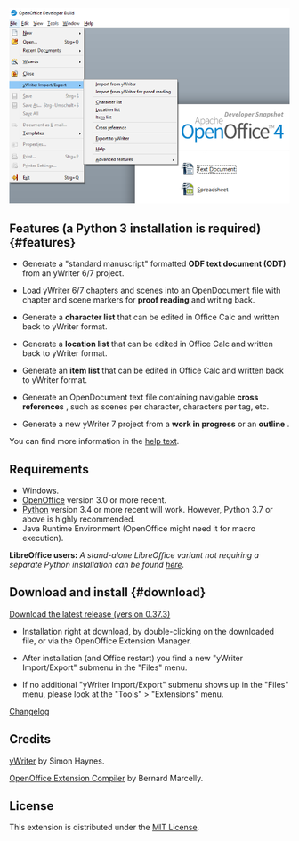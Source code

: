 ![screenshot](Screenshots/lo_menu.png)

## Features (a Python 3 installation is required) {#features}

-   Generate a "standard manuscript" formatted **ODF text document
    (ODT)** from an yWriter 6/7 project.

-   Load yWriter 6/7 chapters and scenes into an OpenDocument file with
    chapter and scene markers for **proof reading** and writing back.

-   Generate a **character list** that can be edited in Office Calc and
    written back to yWriter format.

-   Generate a **location list** that can be edited in Office Calc and
    written back to yWriter format.

-   Generate an **item list** that can be edited in Office Calc and
    written back to yWriter format.

-   Generate an OpenDocument text file containing navigable **cross
    references** , such as scenes per character, characters per tag,
    etc.

-   Generate a new yWriter 7 project from a **work in progress** or an
    **outline** .

You can find more information in the [help text](help/help.html).

## Requirements

-   Windows.
-   [OpenOffice](https://www.openoffice.org) version 3.0 or more recent.
-   [Python](https://www.python.org/) version 3.4 or more recent will work. 
    However, Python 3.7 or above is highly recommended.
-   Java Runtime Environment (OpenOffice might need it for macro
    execution).


__LibreOffice users:__  _A stand-alone LibreOffice variant not requiring a separate Python installation can be found [here](https://peter88213.github.io/yw-cnv)._


## Download and install {#download}

[Download the latest release (version 0.37.3)](https://raw.githubusercontent.com/peter88213/pywoo/master/dist/pywoo-0.37.3.oxt)

-   Installation right at download, by double-clicking on the downloaded 
    file, or via the OpenOffice Extension Manager.

-   After installation (and Office restart) you find a new "yWriter
    Import/Export" submenu in the "Files" menu.

-   If no additional "yWriter Import/Export" submenu shows up in the
    "Files" menu, please look at the "Tools" > "Extensions" menu.

[Changelog](changelog.html)

## Credits

[yWriter](http://spacejock.com/yWriter7.html) by Simon Haynes.

[OpenOffice Extension
Compiler](https://wiki.openoffice.org/wiki/Extensions_Packager#Extension_Compiler)
by Bernard Marcelly.

## License

This extension is distributed under the [MIT
License](http://www.opensource.org/licenses/mit-license.php).
